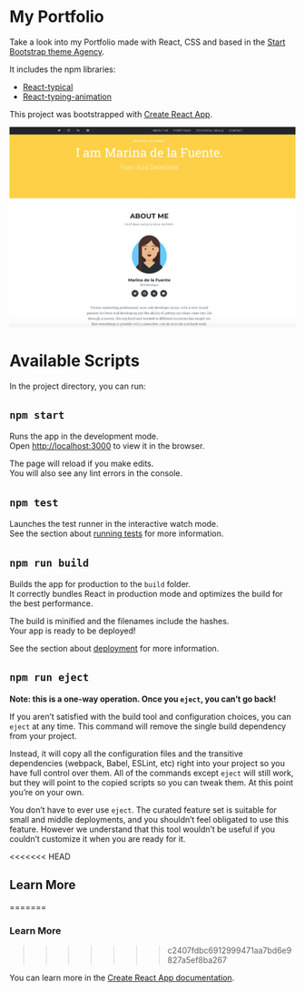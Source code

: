# My Portfolio

Take a look into my Portfolio made with React, CSS and based in the [Start Bootstrap theme Agency](https://github.com/BlackrockDigital/startbootstrap-agency).

It includes the npm libraries:

- [React-typical](https://www.npmjs.com/package/react-typical)
- [React-typing-animation](https://www.npmjs.com/package/react-typing-animation)

This project was bootstrapped with [Create React App](https://github.com/facebook/create-react-app).

![Portfolio](marina-de-la-fuente-portfolio.png)

# Available Scripts

In the project directory, you can run:

## `npm start`

Runs the app in the development mode.<br />
Open [http://localhost:3000](http://localhost:3000) to view it in the browser.

The page will reload if you make edits.<br />
You will also see any lint errors in the console.

## `npm test`

Launches the test runner in the interactive watch mode.<br />
See the section about [running tests](https://facebook.github.io/create-react-app/docs/running-tests) for more information.

## `npm run build`

Builds the app for production to the `build` folder.<br />
It correctly bundles React in production mode and optimizes the build for the best performance.

The build is minified and the filenames include the hashes.<br />
Your app is ready to be deployed!

See the section about [deployment](https://facebook.github.io/create-react-app/docs/deployment) for more information.

## `npm run eject`

**Note: this is a one-way operation. Once you `eject`, you can’t go back!**

If you aren’t satisfied with the build tool and configuration choices, you can `eject` at any time. This command will remove the single build dependency from your project.

Instead, it will copy all the configuration files and the transitive dependencies (webpack, Babel, ESLint, etc) right into your project so you have full control over them. All of the commands except `eject` will still work, but they will point to the copied scripts so you can tweak them. At this point you’re on your own.

You don’t have to ever use `eject`. The curated feature set is suitable for small and middle deployments, and you shouldn’t feel obligated to use this feature. However we understand that this tool wouldn’t be useful if you couldn’t customize it when you are ready for it.

<<<<<<< HEAD
## Learn More
=======
### Learn More
>>>>>>> c2407fdbc6912999471aa7bd6e9827a5ef8ba267

You can learn more in the [Create React App documentation](https://facebook.github.io/create-react-app/docs/getting-started).
